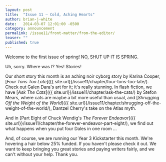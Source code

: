 ```yaml
---
layout: post
title:  "Issue 11 — Cold, Aching Hearts"
author: brian-j-white
date:   2014-03-07 12:01:00 -0500
category: announcement
permalink: /issue11/front-matter/from-the-editor/
teaser: ""
published: true
---
```


Welcome to the first issue of spring! NO, SHUT UP IT IS SPRING.

Uh, sorry. Where was I? Yes! Stories!

Our short story this month is an aching noir cyborg story by Karina Cooper, [_Four Tons Too Late_]({{ site.url}}/issue11/chapter/four-tons-too-late/). Check out Galen Dara's art for it; it's really stunning. In flash fiction, we have [_Ask The Cats_]({{ site.url}}/issue11/chapter/ask-the-cats/) by Stefon Mears, where cats are maybe a bit more useful than usual, and [_Shrugging Off the Weight of the World_]({{ site.url}}/issue11/chapter/shrugging-off-the-weight-of-the-world/), Dantzel Cherry's take on the Atlas myth.

And in [Part Eight of Chuck Wendig's _The Forever Endeavor_]({{ site.url}}/issue11/chapter/the-forever-endeavor-part-eight/), we find out what happens when you put four Dales in one room …

And, of course, we are running our Year 3 Kickstarter this month. We're hovering a hair below 25% funded. If you haven't please check it out. We want to keep bringing you great stories and paying writers fairly, and we can't without your help. Thank you.
